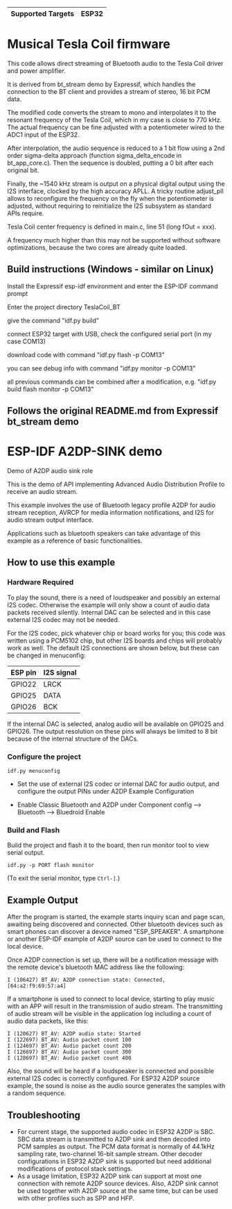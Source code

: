 | Supported Targets | ESP32 |
| ----------------- | ----- |

# Musical Tesla Coil firmware

This code allows direct streaming of Bluetooth audio to the Tesla Coil driver and power amplifier.

It is derived from bt_stream demo by Expressif, which handles the connection to the BT client and provides a stream of stereo, 16 bit PCM data.

The modified code converts the stream to mono and interpolates it to the resonant frequency of the Tesla Coil, which in my case is close to 770 kHz. The actual frequency can be fine adjusted with a potentiometer wired to the ADC1 input of the ESP32.

After interpolation, the audio sequence is reduced to a 1 bit flow using a 2nd order sigma-delta approach (function sigma_delta_encode in bt_app_core.c). Then the sequence is doubled, putting a 0 bit after each original bit.

Finally, the ~1540 kHz stream is output on a physical digital output using the I2S interface, clocked by the high accuracy APLL. A tricky routine adjust_pll allows to reconfigure the frequency on the fly when the potentiometer is adjusted, without requiring to reinitialize the I2S subsystem as standard APIs require.


Tesla Coil center frequency is defined in main.c, line 51 (long fOut = xxx).

A frequency much higher than this may not be supported without software optimizations, because the two cores are already quite loaded.

## Build instructions (Windows - similar on Linux)

Install the Expressif esp-idf environment and enter the ESP-IDF command prompt

Enter the project directory TeslaCoil_BT

give the command "idf.py build"

connect ESP32 target with USB, check the configured serial port (in my case COM13)

download code with command "idf.py flash -p COM13"

you can see debug info with command "idf.py monitor -p COM13"

all previous commands can be combined after a modification, e.g. "idf.py build flash monitor -p COM13"


Follows the original README.md from Expressif bt_stream demo
------------------------------------------------------------

ESP-IDF A2DP-SINK demo
======================

Demo of A2DP audio sink role

This is the demo of API implementing Advanced Audio Distribution Profile to receive an audio stream.

This example involves the use of Bluetooth legacy profile A2DP for audio stream reception, AVRCP for media information notifications, and I2S for audio stream output interface.

Applications such as bluetooth speakers can take advantage of this example as a reference of basic functionalities.

## How to use this example

### Hardware Required

To play the sound, there is a need of loudspeaker and possibly an external I2S codec. Otherwise the example will only show a count of audio data packets received silently. Internal DAC can be selected and in this case external I2S codec may not be needed.

For the I2S codec, pick whatever chip or board works for you; this code was written using a PCM5102 chip, but other I2S boards and chips will probably work as well. The default I2S connections are shown below, but these can be changed in menuconfig:

| ESP pin   | I2S signal   |
| :-------- | :----------- |
| GPIO22    | LRCK         |
| GPIO25    | DATA         |
| GPIO26    | BCK          |

If the internal DAC is selected, analog audio will be available on GPIO25 and GPIO26. The output resolution on these pins will always be limited to 8 bit because of the internal structure of the DACs.

### Configure the project

```
idf.py menuconfig
```

* Set the use of external I2S codec or internal DAC for audio output, and configure the output PINs under A2DP Example Configuration

* Enable Classic Bluetooth and A2DP under Component config --> Bluetooth --> Bluedroid Enable

### Build and Flash

Build the project and flash it to the board, then run monitor tool to view serial output.

```
idf.py -p PORT flash monitor
```

(To exit the serial monitor, type ``Ctrl-]``.)

## Example Output

After the program is started, the example starts inquiry scan and page scan, awaiting being discovered and connected. Other bluetooth devices such as smart phones can discover a device named "ESP_SPEAKER". A smartphone or another ESP-IDF example of A2DP source can be used to connect to the local device.

Once A2DP connection is set up, there will be a notification message with the remote device's bluetooth MAC address like the following:

```
I (106427) BT_AV: A2DP connection state: Connected, [64:a2:f9:69:57:a4]
```

If a smartphone is used to connect to local device, starting to play music with an APP will result in the transmission of audio stream. The transmitting of audio stream will be visible in the application log including a count of audio data packets, like this:

```
I (120627) BT_AV: A2DP audio state: Started
I (122697) BT_AV: Audio packet count 100
I (124697) BT_AV: Audio packet count 200
I (126697) BT_AV: Audio packet count 300
I (128697) BT_AV: Audio packet count 400

```

Also, the sound will be heard if a loudspeaker is connected and possible external I2S codec is correctly configured. For ESP32 A2DP source example, the sound is noise as the audio source generates the samples with a random sequence.

## Troubleshooting
* For current stage, the supported audio codec in ESP32 A2DP is SBC. SBC data stream is transmitted to A2DP sink and then decoded into PCM samples as output. The PCM data format is normally of 44.1kHz sampling rate, two-channel 16-bit sample stream. Other decoder configurations in ESP32 A2DP sink is supported but need additional modifications of protocol stack settings.
* As a usage limitation, ESP32 A2DP sink can support at most one connection with remote A2DP source devices. Also, A2DP sink cannot be used together with A2DP source at the same time, but can be used with other profiles such as SPP and HFP.
